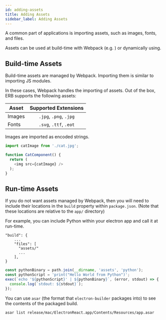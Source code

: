 ```yaml
---
id: adding-assets
title: Adding Assets
sidebar_label: Adding Assets
---
```


A common part of applications is importing assets, such as images, fonts, and files.

Assets can be used at build-time with Webpack (e.g. ) or dynamically using.

## Build-time Assets

Build-time assets are managed by Webpack. Importing them is similar to importing JS modules.

In these cases, Webpack handles the importing of assets. Out of the box, ERB supports the following assets:

| Asset    |  Supported Extensions    |
|----------|:-----------------------: |
| Images   |  `.jpg`, `.png`, `.jpg`  |
| Fonts    |  `.svg`, `.ttf`, `.eot`  | 

Images are imported as encoded strings.

```js
import catImage from './cat.jpg';

function CatComponent() {
  return (
    <img src={catImage} />
  );
}
```

## Run-time Assets

If you do not want assets managed by Webpack, then you will need to include their locations in the `build` property within `package.json`. (Note that these locations are relative to the `app/` directory)

For example, you can include Python within your electron app and call it at run-time.

```
"build": {
    ...
    "files": [
      "assets/"
      ...
    ],
}
```

```js
const pythonBinary = path.join(__dirname, 'assets', 'python');
const pythonScript = 'print("Hello World from Python")';
exec(`echo '${pythonScript}' | ${pythonBinary}`, (error, stdout) => {
  console.log(`stdout: ${stdout}`);
});
```

You can use `asar` (the format that `electron-builder` packages into) to see the contents of the packaged build.

```
asar list release/mac/ElectronReact.app/Contents/Resources/app.asar
```
